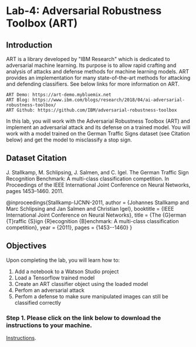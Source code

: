 # Lab-4: Adversarial Robustness Toolbox (ART)

## Introduction

ART is a library developed by "IBM Research" which is dedicated to adversarial machine learning. Its purpose is to allow rapid crafting and analysis of attacks and defense methods for machine learning models. ART provides an implementation for many state-of-the-art methods for attacking and defending classifiers. See below links for more information on ART.

    ART Demo: https://art-demo.mybluemix.net
    ART Blog: https://www.ibm.com/blogs/research/2018/04/ai-adversarial-robustness-toolbox/
    ART Github: https://github.com/IBM/adversarial-robustness-toolbox

In this lab, you will work with the Adversarial Robustness Toolbox (ART) and implement an adversarial attack and its defense on a trained model. You will work with a model trained on the German Traffic Signs dataset (see Citation below) and get the model to misclassify a stop sign.

## Dataset Citation

J. Stallkamp, M. Schlipsing, J. Salmen, and C. Igel. The German Traffic Sign Recognition Benchmark: A multi-class classification competition. In Proceedings of the IEEE International Joint Conference on Neural Networks, pages 1453–1460. 2011.

@inproceedings{Stallkamp-IJCNN-2011,
author = {Johannes Stallkamp and Marc Schlipsing and Jan Salmen and Christian Igel},
booktitle = {IEEE International Joint Conference on Neural Networks},
title = {The {G}erman {T}raffic {S}ign {R}ecognition {B}enchmark: A multi-class classification competition},
year = {2011},
pages = {1453--1460}
}

## Objectives

Upon completing the lab, you will learn how to:

1. Add a notebook to a Watson Studio project
2. Load a Tensorflow trained model
3. Create an ART classifier object using the loaded model
4. Perfom an adversarial attack
5. Perfom a defense to make sure manipulated images can still be classified correctly

### Step 1. Please click on the link below to download the instructions to your machine.

[Instructions](https://github.com/bleonardb3/TR_POT_09-23-2021/raw/main/Lab-4/ARTv09-23-2021.pdf).


